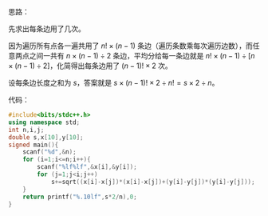 思路：

先求出每条边用了几次。

因为遍历所有点各一遍共用了 $n! \times \left( n-1 \right)$ 条边（遍历条数乘每次遍历边数），而任意两点之间一共有 $n \times \left( n-1 \right) \div2$ 条边，平均分给每一条边就是 $n! \times \left( n-1 \right) \div \left[ n \times \left( n-1 \right) \div2 \right]$，化简得出每条边用了 $\left( n-1 \right)!\times2$ 次。

设每条边长度之和为 $s$，答案就是 $s\times\left( n-1 \right)!\times2 \div n!=s \times2 \div n$。

代码：

```cpp
#include<bits/stdc++.h>
using namespace std;
int n,i,j;
double s,x[10],y[10];
signed main(){
	scanf("%d",&n);
	for (i=1;i<=n;i++){
		scanf("%lf%lf",&x[i],&y[i]);
		for (j=1;j<i;j++)
			s+=sqrt((x[i]-x[j])*(x[i]-x[j])+(y[i]-y[j])*(y[i]-y[j]));
	}
	return printf("%.10lf",s*2/n),0;
}
```
